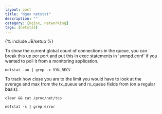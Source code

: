 ```yaml
---
layout: post
title: "Ngnx netstat"
description: ""
category: [nginx, networking]
tags: [netstat]
---
```

{% include JB/setup %}

To show the current global count of connections in the queue, you can break this up per port and put this in exec statements in 'snmpd.conf' if you wanted to poll it from a monitoring application.

    netstat -an | grep -c SYN_RECV 


To track how close you are to the limit you would have to look at the average and max from the tx_queue and rx_queue fields from (on a regular basis):

    clear && cat /proc/net/tcp

    netstat -s | grep error

